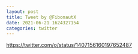 ```yaml
--- 
layout: post 
title: Tweet by @FibonautX 
date: 2021-06-21 1624327154 
categories: twitter 
--- 
```

https://twitter.com/o/status/1407156160197652487